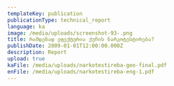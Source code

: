 ```yaml
---
templateKey: publication
publicationType: technical_report
language: ka
image: /media/uploads/screenshot-93-.png
title: რამდენად ეფექტურია ქუჩის ნარკოტესტირება?
publishDate: 2009-01-01T12:00:00.000Z
description: Report
upload: true
kaFile: /media/uploads/narkotestireba-geo-final.pdf
enFile: /media/uploads/narkotestireba-eng-1.pdf
---
```


